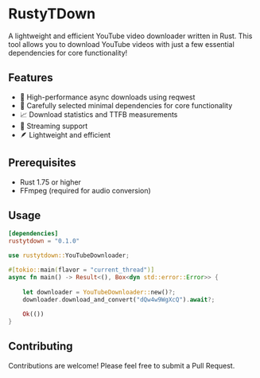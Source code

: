 # RustyTDown

A lightweight and efficient YouTube video downloader written in Rust. This tool allows you to download YouTube videos with just a few essential dependencies for core functionality!

## Features

- 🚀 High-performance async downloads using reqwest
- 🎯 Carefully selected minimal dependencies for core functionality
- 📈 Download statistics and TTFB measurements  
- 🔄 Streaming support
- 🪶 Lightweight and efficient

## Prerequisites

- Rust 1.75 or higher
- FFmpeg (required for audio conversion)

## Usage

```toml
[dependencies]
rustytdown = "0.1.0"
```

```rust
use rustytdown::YouTubeDownloader;

#[tokio::main(flavor = "current_thread")]
async fn main() -> Result<(), Box<dyn std::error::Error>> {
    
    let downloader = YouTubeDownloader::new()?;
    downloader.download_and_convert("dQw4w9WgXcQ").await?;
    
    Ok(())
}
```

## Contributing

Contributions are welcome! Please feel free to submit a Pull Request.
